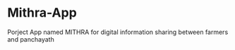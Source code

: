 # Mithra-App
Porject
App named MITHRA for digital information sharing between farmers and panchayath
